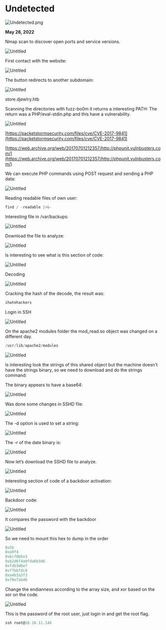 # Undetected

![Undetected.png](Undetected/Undetected.png)

**May 28, 2022**

Nmap scan to discover open ports and service versions.

![Untitled](Undetected/Untitled.png)

First contact with the website:

![Untitled](Undetected/Untitled%201.png)

The button redirects to another subdomain:

![Untitled](Undetected/Untitled%202.png)

store.djewlry.htb

Scanning the directories with fuzz-bo0m it returns a interesting PATH: The return was a PHP/eval-stdin.php and this have a vulnerability.

![Untitled](Undetected/Untitled%203.png)

[https://packetstormsecurity.com/files/cve/CVE-2017-9841](https://packetstormsecurity.com/files/cve/CVE-2017-9841)

[https://web.archive.org/web/20170701212357/http://phpunit.vulnbusters.com/](https://web.archive.org/web/20170701212357/http://phpunit.vulnbusters.com/)

We can execute PHP commands using POST request and sending a PHP data:

![Untitled](Undetected/Untitled%204.png)

Reading readable files of own user:

```jsx
find / -readable 2>&-
```

Interesting file in /var/backups:

![Untitled](Undetected/Untitled%205.png)

Download the file to analyze:

![Untitled](Undetected/Untitled%206.png)

Is interesting to see what is this section of code:

![Untitled](Undetected/Untitled%207.png)

Decoding

![Untitled](Undetected/Untitled%208.png)

Cracking the hash of the decode, the result was:

```jsx
ihatehackers
```

Login in SSH

![Untitled](Undetected/Untitled%209.png)

On the apache2 modules folder the mod_read.so object was changed on a different day.

```python
/usr/lib/apache2/modules
```

![Untitled](Undetected/Untitled%2010.png)

Is interesting look the strings of this shared object but the machine doesn’t have the strings binary, so we need to download and do the strings command:

The binary appears to have a base64:

![Untitled](Undetected/Untitled%2011.png)

Was done some changes in SSHD file:

![Untitled](Undetected/Untitled%2012.png)

The -d option is used to set a string: 

![Untitled](Undetected/Untitled%2013.png)

The -r of the date binary is:

![Untitled](Undetected/Untitled%2014.png)

Now let’s download the SSHD file to analyze.

![Untitled](Undetected/Untitled%2015.png)

Interesting section of code of a backdoor activation:

![Untitled](Undetected/Untitled%2016.png)

Backdoor code:

![Untitled](Undetected/Untitled%2017.png)

It compares the password with the backdoor

![Untitled](Undetected/Untitled%2018.png)

So we need to mount this hex to dump in the order

```python
0x5b
0xa9f4
0xbcf0b5e3
0xb2d6f4a0fda0b3d6
0xfdb3d6e7
0xf7bbfdc8
0xa4b3a3f3
0xf0e7abd6
```

Change the endianness according to the array size, and xor based on the xor on the code.

![Untitled](Undetected/Untitled%2019.png)

This is the password of the root user, just login in and get the root flag.

```jsx
ssh root@10.10.11.146
```